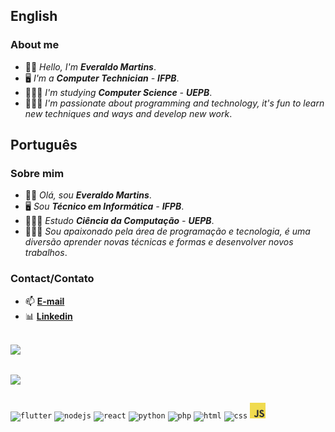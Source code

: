 ## English

### About me

- 👋🏽 _Hello, I'm **Everaldo Martins**_.
- 🖥️ _I'm a **Computer Technician** - **IFPB**_.
- 👨🏽‍💻 _I'm studying **Computer Science** - **UEPB**_.
- 🤵🏽‍♂️ _I'm passionate about programming and technology, it's fun to learn new techniques and ways and develop new work_.

## Português

### Sobre mim

- 👋🏽 _Olá, sou **Everaldo Martins**_.
- 🖥️ _Sou **Técnico em Informática** - **IFPB**_.
- 👨🏽‍💻 _Estudo **Ciência da Computação** - **UEPB**_.
- 🤵🏽‍♂️ _Sou apaixonado pela área de programação e tecnologia, é uma diversão aprender novas técnicas e formas e desenvolver novos trabalhos_.

### Contact/Contato
- 📫 **<a href="mailto:everaldoinfortecnico@gmail.com" target="_blank">E-mail</a>** 
- 📊 **<a href="https://www.linkedin.com/in/everaldo-martins-de-oliveira-214400b3" target="_blank">Linkedin</a>**

##

  <img align="center" src="https://github-readme-stats.vercel.app/api?username=Everaldo-Martins&show_icons=true&include_all_commits=true&theme=transparent&hide_border=true"/>

##

<img align="center" src="https://github-readme-stats.vercel.app/api/top-langs/?username=Everaldo-Martins&layout=donut&theme=transparent&hide_border=true" />
    
##

<code><img height="25" alt="flutter" src="https://cdn.jsdelivr.net/gh/devicons/devicon@latest/icons/flutter/flutter-original.svg"/></code>
<code><img height="25" alt="nodejs" src="https://cdn.jsdelivr.net/gh/devicons/devicon@latest/icons/nodejs/nodejs-original.svg"/></code>
<code><img height="25" alt="react" src="https://cdn.jsdelivr.net/gh/devicons/devicon@latest/icons/react/react-original.svg"/></code>
<code><img height="25" alt="python" src="https://cdn.jsdelivr.net/gh/devicons/devicon@latest/icons/python/python-original.svg"/></code>
<code><img height="25" alt="php" src="https://cdn.jsdelivr.net/gh/devicons/devicon@latest/icons/php/php-original.svg"/></code>
<code><img height="25" alt="html" src="https://cdn.jsdelivr.net/gh/devicons/devicon@latest/icons/html5/html5-original.svg"/></code>
<code><img height="25" alt="css" src="https://cdn.jsdelivr.net/gh/devicons/devicon@latest/icons/css3/css3-original.svg"/></code>
<code><img height="25" alt="javascript" src="https://raw.githubusercontent.com/github/explore/80688e429a7d4ef2fca1e82350fe8e3517d3494d/topics/javascript/javascript.png"></code>
